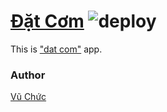 # [Đặt Cơm](https://datcom.vercel.app) ![deploy](https://github.com/vuchuc789/datcom/actions/workflows/production.yaml/badge.svg)

This is ["dat com"](https://datcom.vercel.app) app.

### Author

[Vũ Chức](https://github.com/vuchuc789)
